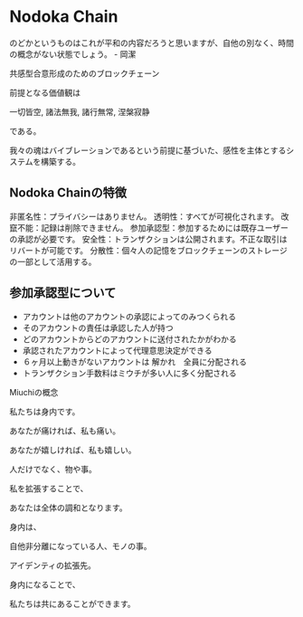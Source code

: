 # Nodoka Chain

のどかというものはこれが平和の内容だろうと思いますが、自他の別なく、時間の概念がない状態でしょう。 - 岡潔

共感型合意形成のためのブロックチェーン

前提となる価値観は

一切皆空, 諸法無我, 諸行無常, 涅槃寂静

である。

我々の魂はバイブレーションであるという前提に基づいた、感性を主体とするシステムを構築する。

## Nodoka Chainの特徴 

非匿名性：プライバシーはありません。 
透明性：すべてが可視化されます。 
改竄不能：記録は削除できません。 
参加承認型：参加するためには既存ユーザーの承認が必要です。 
安全性：トランザクションは公開されます。不正な取引はリバートが可能です。 
分散性：個々人の記憶をブロックチェーンのストレージの一部として活用する。

## 参加承認型について

- アカウントは他のアカウントの承認によってのみつくられる
- そのアカウントの責任は承認した人が持つ
- どのアカウントからどのアカウントに送付されたかがわかる
- 承認されたアカウントによって代理意思決定ができる
- ６ヶ月以上動きがないアカウントは 解かれ　全員に分配される
- トランザクション手数料はミウチが多い人に多く分配される

Miuchiの概念

私たちは身内です。


あなたが痛ければ、私も痛い。

あなたが嬉しければ、私も嬉しい。


人だけでなく、物や事。



私を拡張することで、

あなたは全体の調和となります。



身内は、

自他非分離になっている人、モノの事。

アイデンティの拡張先。

身内になることで、

私たちは共にあることができます。

